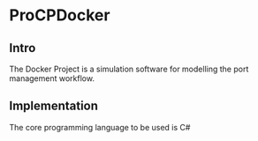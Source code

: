 # ProCPDocker
## Intro  
The Docker Project is a simulation software for modelling the port management workflow. 
## Implementation  
The core programming language to be used is C#
